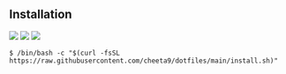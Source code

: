 ## Installation

![](https://github.com/cheeta9/dotfiles/workflows/macOS/badge.svg)
![](https://github.com/cheeta9/dotfiles/workflows/Ubuntu/badge.svg)
![](https://github.com/cheeta9/dotfiles/workflows/Lint/badge.svg)

```shell
$ /bin/bash -c "$(curl -fsSL https://raw.githubusercontent.com/cheeta9/dotfiles/main/install.sh)"
```
